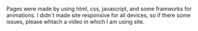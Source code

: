 Pages were made by using html, css, javascript, and some framworks for animations. I didn`t made site responsive for all devices, so if there some issues, please whtach a video in which I am using site.
